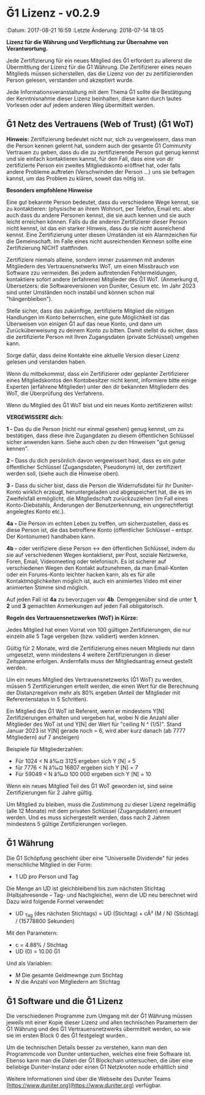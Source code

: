 Ğ1 Lizenz - v0.2.9
===================

:Datum: 2017-08-21 16:59
:Letzte Änderung: 2018-07-14 18:05

**Lizenz für die Währung und Verpflichtung zur Übernahme von Verantwortung.**

Jede Zertifizierung für ein neues Mitglied des Ğ1 erfordert zu allererst die Übermittlung der Lizenz für die Ğ1 Währung.
Die Zertifizierer eines neuen Mitglieds müssen sicherstellen, das die Lizenz von der zu zertifizierenden Person gelesen, verstanden und akzeptiert wurde.

Jede Informationsveranstaltung mit dem Thema Ğ1 sollte die Bestätigung der Kenntnisnahme dieser Lizenz beinhalten, diese kann durch lautes Vorlesen oder auf jedem anderen Weg übermittelt werden.

Ğ1 Netz des Vertrauens (Web of Trust) (Ğ1 WoT)
----------------------------------------------

**Hinweis:** Zertifizierung bedeutet nicht nur, sich zu vergewissern, dass man die Person kennen gelernt hat, sondern auch der gesamte  Ğ1 Community Vertrauen zu geben, dass du die zu zertifizierende Person gut genug kennst und sie einfach kontaktieren kannst, für den Fall, dass eine von dir zertifizierte Person ein zweites Mitgliedskonto eröffnet hat, oder falls andere Probleme auftreten (Verschwinden der Person ...) uns sie befragen kannst, um das Problem zu klären, soweit das nötig ist.

**Besonders empfohlene Hinweise**

Eine gut bekannte Person bedeutet, dass du verschiedene Wege kennst, sie zu kontaktieren: (physische an ihrem Wohnort, per Telefon, Email etc. aber auch
dass du andere Personen kennst, die sie auch kennen und sie auch leicht erreichen können. Falls du die anderen Zertifizierer dieser Person nicht kennst, ist das ein starker Hinweis, dass du sie nicht ausreichend kennst. Eine Zertifizierung unter diesen Umständen ist ein Alarmzeichen für die Gemeinschaft.
Im Falle eines nicht ausreichenden Kennesn sollte eine Zertifizierung NICHT stattfinden.

Zertifiziere niemals alleine, sondern immer zusammen mit anderen Mitgliedern des Vertrauensnetwerks WoT, um einen Missbrauch von Software zzu vermeiden. Bei jedem auftretenden Fehlermeldungen, kontaktiere sofort andere (erfahrene) Mitglieder des Ğ1 WoT. (Anmerkung d, Übersetzers: die Softwareversionen von Duniter, Cesium etc. Im Jahr 2023 sind unter Umständen noch instabil und können schon mal "hängenbleiben").

Stelle sicher, dass das zukünftige, zertifizierte Mitglied die nötigen Handlungen im Konto beherrschen, eine gute Möglichkeit ist das Überweisen von einigen Ğ1 auf das neue Konto, und dann um Zurücküberweisung zu deinem Konto zu bitten. Damit stellst du sicher, dass die zertifizierte Person mit Ihren Zugangsdaten (private Schlüssel) umgehen kann.

Sorge dafür, dass deine Kontakte eine aktuelle Version dieser Lizenz gelesen und verstanden haben.

Wenn du mitbekommst, dass ein Zertifizierer oder geplanter Zertifizierer eines Mitgliedskontos den Kontobesitzer nicht kennt, informiere bitte einige Experten (erfahrene Mitglieder) unter den dir bekannten Mitgliedern des WoT, die Überprüfung des Verfahrens.

Wenn du Mitglied des Ğ1 WoT bist und ein neues Konto zertifizieren willst:

**VERGEWISSERE dich:**

**1 -** Das du die Person (nicht nur einmal gesehen) genug kennst, um zu bestätigen, dass diese ihre Zugangdaten zu diesem öffentlichen Schlüssel sicher anwenden kann.
Siehe auch oben zu den Hinweisen "gut genug kennen".

**2 -** Dass du dich persönlich davon vergewissert hast, dass es ein guter öffentlicher Schlüssel (Zugangsdaten, Pseudonym) ist, der zertifiziert werden soll, (siehe auch die Hinweise oben).

**3 -** Dass du sicher bist, dass die Person die Widerrufsdatei für ihr Duniter-Konto wirklich erzeugt, heruntergeladen und abgespeichert hat, die es im Zweifelsfall ermöglicht, die Mitgliedschaft zurückzuziehen (im Fall eines Konto-Diebstahls, Änderungen der Benutzerkennung, ein ungerechtfertigt angelegtes Konto etc.).

**4a -** Die Person im echten Leben zu treffen, um sicherzustellen, dass es diese Person ist, die das betroffene Konto (öffentlicher Schlüssel – entspr. Der Kontonumer) handhaben kann.

**4b -** oder verifiziere diese Person <-> den öffentlichen Schlüssel, indem du sie auf verschiedenen Wegen kontaktierst, per Post, soziale Netzwerke, Foren, Email, Videomeeting oder telefonisch. Es ist sicherer auf verschiedenen Wegen den Kontakt aufzunehmen, da man Email-Konten oder ein Forums-Konto leichter hacken kann, als es für alle Kontaktmöglichkeiten möglich ist, auch ein animiertes Video mit einer animierten Stimme sind möglich.

Auf jeden Fall ist **4a** zu bevorzugen vor **4b**. Demgegenüber sind die unter **1**, **2** und **3** gemachten Anmerkungen auf jeden Fall obligatorisch.

**Regeln des Vertrauensnetzwerkes (WoT) in Kürze:**

Jedes Mitglied hat einen Vorrat von 100 gültigen Zertifizierungen, die nur einzeln alle 5 Tage vergeben (bzw. validiert) werden können.

Gültig für 2 Monate, wird die Zertifizierung eines neuen Mitglieds nur dann umgesetzt, wenn mindestens 4 weitere Zertifizierungen in dieser Zeitspanne erfolgen. Andernfalls muss der Mitgliedsantrag erneut gestellt werden.

Um ein neues Mitglied des Vertrauensnetzwerks (Ğ1 WoT) zu werden, müssen 5 Zertifizierungen erteilt werden, die einen Wert für die Berechnung der Distanzregelvon mehr als 80% ergeben (Anteil der Mitglieder mit Referentenstatus in 5 Schritten).

Ein Mitglied des Ğ1 WoT ist Referent, wenn er mindestens Y[N] Zertifizierungen erhalten und vergeben hat, wobei N die Anzahl aller Mitglieder des WoT ist und Y[N] der Wert für "ceiling N ^ (1/5)". Stand Januar 2023 ist Y[N] gerade noch = 6, wird aber kurz danach (ab 7777 Mitgliedern) auf 7 ansteigen)

Beispiele für Mitgliederzahlen:

* Für 1024 < N â‰¤ 3125 ergeben sich Y [N] = 5
* für 7776 < N â‰¤ 16807 ergeben sich Y [N] = 7
* Für 59049 < N â‰¤ 100 000 ergeben sich Y [N] = 10

Wenn ein neues Mitglied Teil des Ğ1 WoT geworden ist, sind seine Zertifizierungen für 2 Jahre gültig.

Um Mitglied zu bleiben, muss die Zustimmung zu dieser Lizenz regelmäßig (alle 12 Monate) mit dem privaten Schlüssel (Zugangsdaten) erneuert werden. Und es muss sichergestellt werden, dass nach 2 Jahren mindestens 5 gültige Zertifizierungen vorliegen.

Ğ1 Währung
----------

Die Ğ1 Schöpfung geschieht über eine "Universelle Dividende" für jedes menschliche Mitglied in der Form:

* 1 UD pro Person und Tag

Die Menge an UD ist gleichbleibend bis zum nächsten Stichtag (Halbjahresende – Tag- und Nachgleiche), wenn die UD neu berechnet wird Dazu wird folgende Formel verwendet:

* UD <sub>Tag</sub> (des nächsten Stichtags) = UD <tag>(Stichtag) + cÂ² (M / N) (Stichtag) / (15778800 Sekunden)</tag>

Mit den Parametern:

* c = 4.88% / Stichtag
* UD (0) = 10.00 Ğ1

Und als Variablen:

* _M_ Die gesamte Geldmewnge zum Stichtag
* _N_ die Anzahl von Mitgliedern am Stichtag

Ğ1 Software und die Ğ1 Lizenz
-----------------------------

Die verschiedenen Programme zum Umgang mit der Ğ1 Währung müssen jeweils mit einer Kopie dieser Lizenz und allen technischen Paramertern der Ğ1 Währung und des Ğ1 Vertrauensnetzwerks übermittelt werden, so wie sie im ersten Block 0 des Ğ1 festgelegt wurden..

Um die technischen Details besser zu verstehen, kann man den Programmcode von Duniter untersuchen, welches eine freie Software ist. Ebenso kann man die Daten der Ğ1 Blockchain untersuchen, die über eine beliebige Duniter-Instanz oder einen Ğ1 Netzknoten node erhältlich sind

Weitere Informationen sind über die Webseite des Duniter Teams [https://www.duniter.org](https://www.duniter.org) verfügbar.